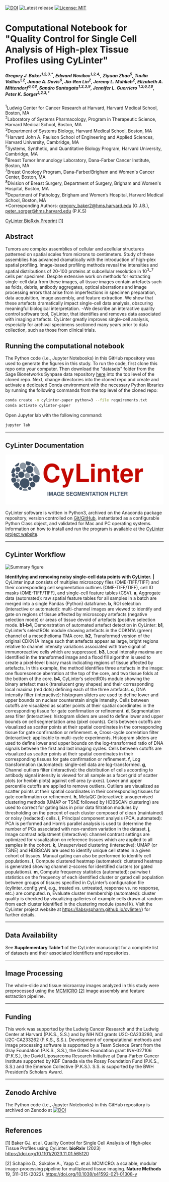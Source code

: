 [![DOI](https://zenodo.org/badge/DOI/10.5281/zenodo.10070212.svg)](https://doi.org/10.5281/zenodo.10070212)
![Latest release](https://img.shields.io/github/v/release/labsyspharm/cylinter-paper)
[![License: MIT](https://img.shields.io/badge/License-MIT-yellow.svg)](https://opensource.org/licenses/MIT)


# Computational Notebook for "Quality Control for Single Cell Analysis of High-plex Tissue Profiles using CyLinter"

<h5>Gregory J. Baker<sup>1,2,3,*</sup>,    
Edward Novikov<sup>1,2,4,</sup>,
Ziyuan Zhao<sup>5</sup>,
Tuulia Vallius<sup>1,2</sup>,
Janae A. Davis<sup>6</sup>,
Jia-Ren Lin<sup>2</sup>,
Jeremy L. Muhlich<sup>2</sup>,
Elizabeth A. Mittendorf<sup>6,7,8</sup>,
Sandro Santagata<sup>1,2,3,9</sup>,
Jennifer L. Guerriero <sup>1,2,6,7,8</sup>,
Peter K. Sorger<sup>1,2,3,*</sup></h5>

<sup>1</sup>Ludwig Center for Cancer Research at Harvard, Harvard Medical School, Boston, MA<br>
<sup>2</sup>Laboratory of Systems Pharmacology, Program in Therapeutic Science, Harvard Medical
School, Boston, MA<br>
<sup>3</sup>Department of Systems Biology, Harvard Medical School, Boston, MA<br>
<sup>4</sup>Harvard John A. Paulson School of Engineering and Applied Sciences, Harvard University, Cambridge, MA<br>
<sup>5</sup>Systems, Synthetic, and Quantitative Biology Program, Harvard University, Cambridge, MA<br>
<sup>6</sup>Breast Tumor Immunology Laboratory, Dana-Farber Cancer Institute, Boston, MA<br>
<sup>7</sup>Breast Oncology Program, Dana-Farber/Brigham and Women's Cancer Center, Boston, MA<br>
<sup>8</sup>Division of Breast Surgery, Department of Surgery, Brigham and Women's Hospital, Boston, MA<br>
<sup>9</sup>Department of Pathology, Brigham and Women’s Hospital, Harvard Medical School, Boston, MA<br>
\*Corresponding Authors: gregory_baker2@hms.harvard.edu (G.J.B.), peter_sorger@hms.harvard.edu (P.K.S)<br>

[CyLinter BioRxiv Preprint](https://doi.org/10.1101/2023.11.01.565120) [[1]](#1)

## Abstract
Tumors are complex assemblies of cellular and acellular structures patterned on spatial scales from microns to centimeters. Study of these assemblies has advanced dramatically with the introduction of high-plex spatial profiling. Image-based profiling methods reveal the intensities and spatial distributions of 20-100 proteins at subcellular resolution in 10<sup>3</sup>–<sup>7</sup> cells per specimen. Despite extensive work on methods for extracting single-cell data from these images, all tissue images contain artefacts such as folds, debris, antibody aggregates, optical aberrations and image processing errors that arise from imperfections in specimen preparation, data acquisition, image assembly, and feature extraction. We show that these artefacts dramatically impact single-cell data analysis, obscuring meaningful biological interpretation. ¬We describe an interactive quality control software tool, CyLinter, that identifies and removes data associated with imaging artefacts. CyLinter greatly improves single-cell analysis, especially for archival specimens sectioned many years prior to data collection, such as those from clinical trials.

## Running the computational notebook
The Python code (i.e., Jupyter Notebooks) in this GitHub repository was used to generate the figures in this study. To run the code, first clone this repo onto your computer. Then download the "datasets" folder from the Sage Bionetworks Synpase data repository [here](https://www.synapse.org/#!Synapse:syn24193163/files/) into the top level of the cloned repo. Next, change directories into the cloned repo and create and activate a dedicated Conda environment with the necessary Python libraries by running the following commands from the top level of the cloned repo:

```bash
conda create -n cylinter-paper python=3 --file requirements.txt
conda activate cylinter-paper

```

Open Jupyter lab with the following command:
```bash
jupyter lab

```

---


## CyLinter Documentation

![](./docs/cylinter-logo.svg)

CyLinter software is written in Python3, archived on the Anaconda package repository, version controlled on [Git/GitHub](https://github.com/labsyspharm/cylinter), instantiated as a configurable Python Class object, and validated for Mac and PC operating systems. Information on how to install and run the program is available at the [CyLinter project website](https://labsyspharm.github.io/cylinter/). 

---

## CyLinter Workflow

![Summary figure](./docs/ExtFig4.png)

**Identifying and removing noisy single-cell data points with CyLinter.** **|** CyLinter input consists of multiplex microscopy files (OME-TIFF/TIFF) and their corresponding cell segmentation outlines (OME-TIFF/TIFF), cell ID masks (OME-TIFF/TIFF), and single-cell feature tables (CSV). **a**, Aggregate data (automated): raw spatial feature tables for all samples in a batch are merged into a single Pandas (Python) dataframe. **b**, ROI selection (interactive or automated): multi-channel images are viewed to identify and gate on regions of tissue affected by microscopy artefacts (negative selection mode) or areas of tissue devoid of artefacts (positive selection mode. **b1-b4**, Demonstration of automated artefact detection in CyLinter: **b1**, CyLinter’s selectROIs module showing artefacts in the CDKN1A (green) channel of a mesothelioma TMA core. **b2**, Transformed version of the original CDKN1A image such that artefacts appear as large, bright regions relative to channel intensity variations associated with true signal of immunoreactive cells which are suppressed. **b3**, Local intensity maxima are identified in the transformed image and a flood fill algorithm is used to create a pixel-level binary mask indicating regions of tissue affected by artefacts. In this example, the method identifies three artefacts in the image: one fluorescence aberration at the top of the core, and two tissue folds at the bottom of the core. **b4**, CyLinter’s selectROIs module showing the binary artefact mask (translucent gray shapes) and their corresponding local maxima (red dots) defining each of the three artefacts. **c**, DNA intensity filter (interactive): histogram sliders are used to define lower and upper bounds on nuclear counterstain single intensity. Cells between cutoffs are visualized as scatter points at their spatial coordinates in the corresponding tissue for gate confirmation or refinement. **d**, Segmentation area filter (interactive): histogram sliders are used to define lower and upper bounds on cell segmentation area (pixel counts). Cells between cutoffs are visualized as scatter points at their spatial coordinates in the corresponding tissue for gate confirmation or refinement. **e**, Cross-cycle correlation filter (interactive): applicable to multi-cycle experiments. Histogram sliders are used to define lower and upper bounds on the log-transformed ratio of DNA signals between the first and last imaging cycles. Cells between cutoffs are visualized as scatter points at their spatial coordinates in their corresponding tissues for gate confirmation or refinement. **f**, Log transformation (automated): single-cell data are log-transformed. **g**, Channel outliers filter (interactive): the distribution of cells according to antibody signal intensity is viewed for all sample as a facet grid of scatter plots (or hexbin plots) against cell area (y-axes). Lower and upper percentile cutoffs are applied to remove outliers. Outliers are visualized as scatter points at their spatial coordinates in their corresponding tissues for gate confirmation or refinement. **h**, MetaQC (interactive): unsupervised clustering methods (UMAP or TSNE followed by HDBSCAN clustering) are used to correct for gating bias in prior data filtration modules by thresholding on the percent of each cluster composed of clean (maintained) or noisy (redacted) cells. **i**, Principal component analysis (PCA, automated): PCA is performed and Horn’s parallel analysis is used to determine the number of PCs associated with non-random variation in the dataset. **j**, Image contrast adjustment (interactive): channel contrast settings are optimized for visualization on reference tissues which are applied to all samples in the cohort. **k**, Unsupervised clustering (interactive): UMAP (or TSNE) and HDBSCAN are used to identify unique cell states in a given cohort of tissues. Manual gating can also be performed to identify cell populations. **l**, Compute clustered heatmap (automated): clustered heatmap is generated showing channel z-scores for identified clusters (or gated populations). **m**, Compute frequency statistics (automated): pairwise t statistics on the frequency of each identified cluster or gated cell population between groups of tissues specified in CyLinter’s configuration file (cylinter_config.yml, e.g., treated vs. untreated, response vs. no response, etc.) are computed. **n**, Evaluate cluster membership (automated): cluster quality is checked by visualizing galleries of example cells drawn at random from each cluster identified in the clustering module (panel k). Visit the CyLinter project website at https://labsyspharm.github.io/cylinter/) for further details.</h6>

---

## Data Availability

See **Supplementary Table 1** of the CyLinter manuscript for a complete list of datasets and their associated identifiers and repositories.

---


## Image Processing

The whole-slide and tissue microarray images analyzed in this study were preprocessed using the [MCMICRO](https://mcmicro.org/) [[2]](#2) image assembly and feature extraction pipeline.

---


## Funding

This work was supported by the Ludwig Cancer Research and the Ludwig Center at Harvard (P.K.S., S.S.) and by NIH NCI grants U2C-CA233280, and U2C-CA233262 (P.K.S., S.S.). Development of computational methods and image processing software is supported by a Team Science Grant from the Gray Foundation (P.K.S., S.S.), the Gates Foundation grant INV-027106 (P.K.S.), the David Liposarcoma Research Initiative at Dana-Farber Cancer Institute supported by KBF Canada via the Rossy Foundation Fund (P.K.S., S.S.) and the Emerson Collective (P.K.S.). S.S. is supported by the BWH President’s Scholars Award.

---

## Zenodo Archive

The Python code (i.e., Jupyter Notebooks) in this GitHub repository is archived on Zenodo at [![DOI](https://zenodo.org/badge/DOI/10.5281/zenodo.10070212.svg)](https://doi.org/10.5281/zenodo.10070212)

---


## References

<a id="1">[1]</a>
Baker GJ. et al. Quality Control for Single Cell Analysis of High-plex Tissue Profiles using CyLinter. **bioRxiv** (2023) https://doi.org/10.1101/2023.11.01.565120

<a id="1">[2]</a>
Schapiro D., Sokolov A., Yapp C. et al. MCMICRO: a scalable, modular image-processing pipeline for multiplexed tissue imaging. **Nature Methods** 19, 311–315 (2022). https://doi.org/10.1038/s41592-021-01308-y


